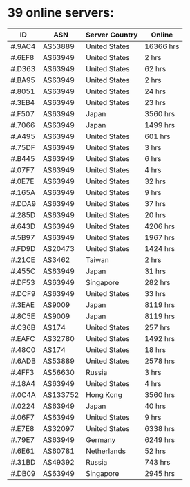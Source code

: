 # 39 online servers:

| ID | ASN | Server Country | Online |
| ------ | ------ | ------ | ------ |
| #.9AC4 | AS53889 | United States | 16366 hrs |
| #.6EF8 | AS63949 | United States | 2 hrs |
| #.D363 | AS63949 | United States | 62 hrs |
| #.BA95 | AS63949 | United States | 2 hrs |
| #.8051 | AS63949 | United States | 24 hrs |
| #.3EB4 | AS63949 | United States | 23 hrs |
| #.F507 | AS63949 | Japan | 3560 hrs |
| #.7066 | AS63949 | Japan | 1499 hrs |
| #.A495 | AS63949 | United States | 601 hrs |
| #.75DF | AS63949 | United States | 3 hrs |
| #.B445 | AS63949 | United States | 6 hrs |
| #.07F7 | AS63949 | United States | 4 hrs |
| #.0E7E | AS63949 | United States | 32 hrs |
| #.165A | AS63949 | United States | 9 hrs |
| #.DDA9 | AS63949 | United States | 37 hrs |
| #.285D | AS63949 | United States | 20 hrs |
| #.643D | AS63949 | United States | 4206 hrs |
| #.5B97 | AS63949 | United States | 1967 hrs |
| #.FD9D | AS20473 | United States | 1424 hrs |
| #.21CE | AS3462 | Taiwan | 2 hrs |
| #.455C | AS63949 | Japan | 31 hrs |
| #.DF53 | AS63949 | Singapore | 282 hrs |
| #.DCF9 | AS63949 | United States | 33 hrs |
| #.3EAE | AS9009 | Japan | 8119 hrs |
| #.8C5E | AS9009 | Japan | 8119 hrs |
| #.C36B | AS174 | United States | 257 hrs |
| #.EAFC | AS32780 | United States | 1492 hrs |
| #.48C0 | AS174 | United States | 18 hrs |
| #.6ADB | AS53889 | United States | 2578 hrs |
| #.4FF3 | AS56630 | Russia | 3 hrs |
| #.18A4 | AS63949 | United States | 4 hrs |
| #.0C4A | AS133752 | Hong Kong | 3560 hrs |
| #.0224 | AS63949 | Japan | 40 hrs |
| #.06F7 | AS63949 | United States | 9 hrs |
| #.E7E8 | AS32097 | United States | 6338 hrs |
| #.79E7 | AS63949 | Germany | 6249 hrs |
| #.6E61 | AS60781 | Netherlands | 52 hrs |
| #.31BD | AS49392 | Russia | 743 hrs |
| #.DB09 | AS63949 | Singapore | 2945 hrs |

